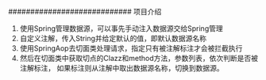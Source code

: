 ############################
项目介绍
1. 使用Spring管理数据源，可以事先手动注入数据源交给Spring管理
2. 自定义注解，传入String并给定默认的值，即默认数据源名称
3. 使用SpringAop去切面类处理请求，指定只有被注解标注才会被拦截执行
4. 然后在切面类中获取切点的Clazz和method方法，参数列表，依次判断是否被注解标注，
   如果标注则从注解中取出数据源名称，切换到数据源。